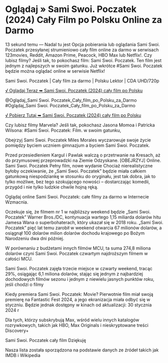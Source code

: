 # Oglądaj » Sami Swoi. Poczatek (2024) Cały Film po Polsku Online za Darmo



13 sekund temu — Nadal tu jest Opcja pobierania lub oglądania Sami Swoi. Poczatek przesyłanej strumieniowo cały film online za darmo w serwisach 123movies, Reddit, Amazon Prime, Peacock, HBO Max lub Netflix!. Czy lubisz filmy? Jeśli tak, to pokochasz film: Sami Swoi. Poczatek. Ten film jest jednym z najlepszych w swoim gatunku. Już wkrótce #Sami Swoi. Poczatek będzie można oglądać online w serwisie Netflix!

Sami Swoi. Poczatek | Cały film za darmo | Polsku Lektor | CDA UHD/720p


[√ Oglądaj Teraz ➥ Sami Swoi. Poczatek (2024) cały film po Polsku](https://weflix.cloud/movie/1178451/our-folks-the-beginning.html?github)

@Oglądaj_Sami Swoi. Poczatek_Cały_film_po_Polsku_za_Darmo #Oglądaj_Sami Swoi. Poczatek_Cały_film_po_Polsku_za_Darmo

[√ Pobierz Tutaj ➥ Sami Swoi. Poczatek (2024) cały film po Polsku](https://weflix.cloud/movie/1178451/our-folks-the-beginning.html?github)


Czy lubisz filmy Marvela? Jeśli tak, pokochasz Jasona Momoa i Patricka Wilsona: #Sami Swoi. Poczatek: Film. w swoim gatunku,

Obejrzyj Sami Swoi. Poczatek Miles Morales wyczarowuje swoje życie pomiędzy byciem uczniem gimnazjum a byciem Sami Swoi. Poczatek.

Przed przesiedleniem Kargul i Pawlak walczą o przetrwanie na Kresach, aż do przymusowej przeprowadzki na Ziemie Odzyskane. [OBEJRZYJ] Online. Sami Swoi. Poczatek Pełny film, nowe wydanie Chociaż nierealistyczne byłoby oczekiwanie, że „Sami Swoi. Poczatek” będzie miała całkiem gatunkową niespodziankę w stosunku do oryginału, jest tak dobra, jak to tylko możliwe, bez tego szokującego nowości – dostarczając komedii, przygód i nie tylko ludzkie chwile hojną ręką.

Oglądaj online Sami Swoi. Poczatek: całe filmy za darmo w Internecie Wzmacnia.

Oczekuje się, że filmem nr 1 w najbliższy weekend będzie „Sami Swoi. Poczatek” Warner Bros./DC, kontynuacja wartego 1,15 miliarda dolarów hitu Jamesa Wana o superbohaterach, który ukazał się w 2018 roku. „Sami Swoi. Poczatek” pięć lat temu zarobił w weekend otwarcia 67 milionów dolarów, a osiągnął 100 dolarów milion dolarów dochodu krajowego po Bożym Narodzeniu dwa dni później.

W porównaniu z budżetami innych filmów MCU, ta suma 274,8 miliona dolarów czyni Sami Swoi. Poczatek czwartym najdroższym filmem w całości MCU.

Sami Swoi. Poczatek zajęła trzecie miejsce w czwarty weekend, tracąc 29%, osiągając 6,1 miliona dolarów, stając się jednym z najbardziej dochodowych filmów sezonu i jednym z niewielu jasnych punktów roku, jeśli chodzi o filmy

Kiedy premiera Sami Swoi. Poczatek: Movie? Pierwotnie film miał swoją premierę na Fantastic Fest 2024, a jego ekranizacja miała odbyć się w styczniu. Będzie jednak dostępny w kinach od aktualizacji: 30 stycznia 2024 r

Dla tych, którzy subskrybują Max, wśród wielu innych katalogów rozrywkowych, takich jak HBO, Max Originals i nieskryptowane treści Discovery+

Sami Swoi. Poczatek cały film Dziękuję

Nasza lista została sporządzona na podstawie danych ze źródeł takich jak IMDB i Wikipedia
